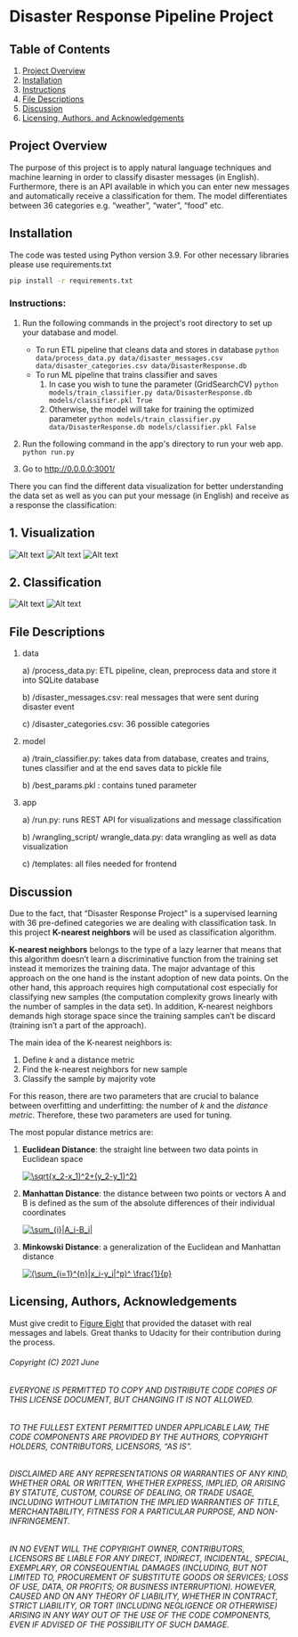 # Disaster Response Pipeline Project
## Table of Contents


1. [Project Overview](#overview)
2. [Installation](#installation)
3. [Instructions](#instructions)
4. [File Descriptions](#files)
5. [Discussion](#discussion )
6. [Licensing, Authors, and Acknowledgements](#licensing)

## Project Overview<a name="overview"></a>
The purpose of this project is to apply natural language techniques and machine learning in order to classify disaster messages (in English).  Furthermore, there is an API available in which you can enter new messages and automatically receive a classification for them. The model differentiates between 36 categories e.g. “weather”, “water”, “food” etc.
## Installation <a name="installation"></a>
The code was tested using Python version 3.9. 
For other necessary libraries please use requirements.txt
```bash
pip install -r requirements.txt
```

### Instructions<a name="instructions"></a>:
1. Run the following commands in the project's root directory to set up your database and model.

    - To run ETL pipeline that cleans data and stores in database
        `python data/process_data.py data/disaster_messages.csv data/disaster_categories.csv data/DisasterResponse.db`
    - To run ML pipeline that trains classifier and saves
        1. In case you wish to tune the parameter (GridSearchCV) 
        `python models/train_classifier.py data/DisasterResponse.db models/classifier.pkl True`
        2. Otherwise, the model will take for training the optimized parameter
        `python models/train_classifier.py data/DisasterResponse.db models/classifier.pkl False`

2. Run the following command in the app's directory to run your web app.
    `python run.py`

3. Go to http://0.0.0.0:3001/

There you can find the different data visualization for better understanding the data set as well as you can put your message (in English) and receive as a response the classification:

## **1. Visualization** 
![Alt text](images/bar_chart1.png?raw=true)
![Alt text](images/bar_chart2.png?raw=true)
![Alt text](images/pie_chart.png?raw=true)
## **2. Classification**
![Alt text](images/message_analysis1.png?raw=true)
![Alt text](images/message_analysis2.png?raw=true)
## File Descriptions <a name="files"></a>
1.	data

    a) /process_data.py:  ETL pipeline, clean, preprocess data and store it into SQLite database

    b) /disaster_messages.csv: real messages that were sent during disaster event

    c) /disaster_categories.csv: 36 possible categories

2.	model

    a) /train_classifier.py: takes data from database, creates and trains, tunes classifier and at the end saves data to pickle file

    b) /best_params.pkl : contains tuned parameter
3.	app

    a) /run.py: runs REST API for visualizations and message classification 

    b) /wrangling_script/ wrangle_data.py:  data wrangling as well as data visualization

    c) /templates: all files needed for frontend
   

## Discussion <a name="discussion"></a>
Due to the fact, that “Disaster Response Project” is a supervised learning with 36 pre-defined categories we are dealing with classification task. In this project **K-nearest neighbors** will be used as classification algorithm. 

**K-nearest neighbors** belongs to the type of a lazy learner that means that this algorithm doesn’t learn a discriminative function from the training set instead it memorizes the training data. The major advantage of this approach on the one hand is the instant adoption of new data points. On the other hand, this approach requires high computational cost especially for classifying new samples (the computation complexity grows linearly with the number of samples in the data set). In addition, K-nearest neighbors demands high storage space since the training samples can’t be discard (training isn’t a part of the approach).

The main idea of the K-nearest neighbors is:
1.	Define _k_ and a distance metric
2.	Find the k-nearest neighbors for new sample
3.	Classify the sample by majority vote

For this reason, there are two parameters that are crucial to balance between overfitting and underfitting: the number of _k_ and the _distance metric_. Therefore, these two parameters are used for tuning. 

The most popular distance metrics are:
1.	**Euclidean Distance**: the straight line between two data points in Euclidean space

     <a href="https://www.codecogs.com/eqnedit.php?latex=\sqrt{x_2-x_1)^2&plus;(y_2-y_1)^2}" target="_blank"><img src="https://latex.codecogs.com/gif.latex?\sqrt{x_2-x_1)^2&plus;(y_2-y_1)^2}" title="\sqrt{x_2-x_1)^2+(y_2-y_1)^2}" /></a>

2.	**Manhattan Distance**:
the distance between two points or vectors A and B is defined as the sum of the absolute differences of their individual coordinates 

    <a href="https://www.codecogs.com/eqnedit.php?latex=\sum_{i}|A_i-B_i|" target="_blank"><img src="https://latex.codecogs.com/gif.latex?\sum_{i}|A_i-B_i|" title="\sum_{i}|A_i-B_i|" /></a>

3.	**Minkowski Distance**: a generalization of the Euclidean and Manhattan distance 

    <a href="https://www.codecogs.com/eqnedit.php?latex=(\sum_{i=1}^{n}|x_i-y_i|^p)^&space;\frac{1}{p}" target="_blank"><img src="https://latex.codecogs.com/gif.latex?(\sum_{i=1}^{n}|x_i-y_i|^p)^&space;\frac{1}{p}" title="(\sum_{i=1}^{n}|x_i-y_i|^p)^ \frac{1}{p}" /></a>

## Licensing, Authors, Acknowledgements<a name="licensing"></a>


Must give credit to [Figure Eight](https://appen.com/) that provided the dataset with real messages and labels. Great thanks to Udacity for their contribution during the process. 



###### Copyright (C) 2021 June
###### EVERYONE IS PERMITTED TO COPY AND DISTRIBUTE CODE COPIES OF THIS LICENSE DOCUMENT, BUT CHANGING IT IS NOT ALLOWED.
###### TO THE FULLEST EXTENT PERMITTED UNDER APPLICABLE LAW, THE CODE COMPONENTS ARE PROVIDED BY THE AUTHORS, COPYRIGHT HOLDERS, CONTRIBUTORS, LICENSORS, “AS IS”.

######  DISCLAIMED ARE ANY REPRESENTATIONS OR WARRANTIES OF ANY KIND, WHETHER ORAL OR WRITTEN, WHETHER EXPRESS, IMPLIED, OR ARISING BY STATUTE, CUSTOM, COURSE OF DEALING, OR TRADE USAGE, INCLUDING WITHOUT LIMITATION THE IMPLIED WARRANTIES OF TITLE, MERCHANTABILITY, FITNESS FOR A PARTICULAR PURPOSE, AND NON-INFRINGEMENT.
######  IN NO EVENT WILL THE COPYRIGHT OWNER, CONTRIBUTORS, LICENSORS BE LIABLE FOR ANY DIRECT, INDIRECT, INCIDENTAL, SPECIAL, EXEMPLARY, OR CONSEQUENTIAL DAMAGES (INCLUDING, BUT NOT LIMITED TO, PROCUREMENT OF SUBSTITUTE GOODS OR SERVICES; LOSS OF USE, DATA, OR PROFITS; OR BUSINESS INTERRUPTION). HOWEVER, CAUSED AND ON ANY THEORY OF LIABILITY, WHETHER IN CONTRACT, STRICT LIABILITY, OR TORT (INCLUDING NEGLIGENCE OR OTHERWISE) ARISING IN ANY WAY OUT OF THE USE OF THE CODE COMPONENTS, EVEN IF ADVISED OF THE POSSIBILITY OF SUCH DAMAGE. 
